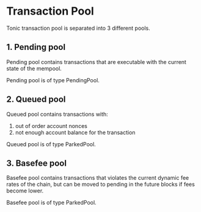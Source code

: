 # Transaction Pool

Tonic transaction pool is separated into 3 different pools.

## 1. Pending pool

Pending pool contains transactions that are executable with the current state of the mempool.

Pending pool is of type PendingPool.

## 2. Queued pool

Queued pool contains transactions with:
1. out of order account nonces
2. not enough account balance for the transaction

Queued pool is of type ParkedPool.

## 3. Basefee pool

Basefee pool contains transactions that violates the current dynamic fee rates of the chain, but can be moved to pending in the future blocks if fees become lower.

Basefee pool is of type ParkedPool.
